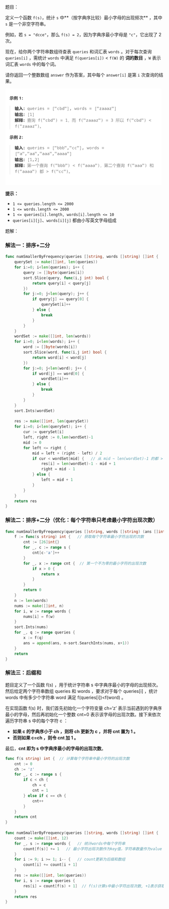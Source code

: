 题目：

定义一个函数 `f(s)`，统计 `s` 中**（按字典序比较）最小字母的出现频次** ，其中 `s` 是一个非空字符串。

例如，若 `s = "dcce"`，那么 `f(s) = 2`，因为字典序最小字母是 `"c"`，它出现了 2 次。

现在，给你两个字符串数组待查表 `queries` 和词汇表 `words` 。对于每次查询 `queries[i]` ，需统计 `words` 中满足 `f(queries[i])` < `f(W)` 的 **词的数目** ，`W` 表示词汇表 `words` 中的每个词。

请你返回一个整数数组 `answer` 作为答案，其中每个 `answer[i]` 是第 `i` 次查询的结果。

<img src="1170.比较字符串最小数字出现频次.assets/image-20231009214143258.png" alt="image-20231009214143258" style="zoom:50%;" />

**提示：**

- `1 <= queries.length <= 2000`
- `1 <= words.length <= 2000`
- `1 <= queries[i].length, words[i].length <= 10`
- `queries[i][j]`、`words[i][j]` 都由小写英文字母组成

题解：

### 解法一：排序+二分

```go
func numSmallerByFrequency(queries []string, words []string) []int {
    querySet := make([]int, len(queries))
    for i:=0; i<len(queries); i++ {
        query := []byte(queries[i])
        sort.Slice(query, func(i,j int) bool {
            return query[i] < query[j]
        })
        for j:=0; j<len(query); j++ {
            if query[j] == query[0] {
                querySet[i]++
            } else {
                break
            }
        }
    }
    wordSet := make([]int, len(words))
    for i:=0; i<len(words); i++ {
        word := []byte(words[i])
        sort.Slice(word, func(i,j int) bool {
            return word[i] < word[j]
        })
        for j:=0; j<len(word); j++ {
            if word[j] == word[0] {
                wordSet[i]++
            } else {
                break
            }
        }
    } 
    sort.Ints(wordSet)

    res := make([]int, len(querySet))
    for i:=0; i<len(querySet); i++ {
        cur := querySet[i]
        left, right := 0,len(wordSet)-1
        mid := 0
        for left <= right {
            mid = left + (right - left) / 2
            if cur < wordSet[mid] {   // 从 mid ~ len(wordSet)-1 的都 > cur
                res[i] = len(wordSet)-1 - mid + 1
                right = mid - 1
            } else {
                left = mid + 1
            }
        }
    }
    return res
}
```

### 解法二：排序+二分（优化：每个字符串只考虑最小字符出现次数）

```go
func numSmallerByFrequency(queries []string, words []string) (ans []int) {
	f := func(s string) int {   // 获取每个字符串最小字符出现的次数
		cnt := [26]int{}
		for _, c := range s {
			cnt[c-'a']++
		}
		for _, x := range cnt {  // 第一个不为零的最小字符的出现次数
			if x > 0 {
				return x
			}
		}
		return 0
	}
	n := len(words)
	nums := make([]int, n)
	for i, w := range words {
		nums[i] = f(w)
	}
	sort.Ints(nums)
	for _, q := range queries {
		x := f(q)
		ans = append(ans, n-sort.SearchInts(nums, x+1))
	}
	return
}
```

### 解法三：后缀和

题目定义了一个函数 f(s) ，用于统计字符串 s 中字典序最小的字母的出现频次。然后给定两个字符串数组 queries 和 words ，要求对于每个 queries[i] ，统计 words 中有多少个字符串 word 满足 f(queries[i])<f(word) 。

在实现函数 f(s) 时，我们首先初始化一个字符变量 ch=‘z’ 表示当前遇到的字典序最小的字母，然后再初始化一个整数 cnt=0 表示该字母的出现次数。接下来依次遍历字符串 s 中的每个字符 c ：

- **如果 c 的字典序小于 ch ，则将 ch 更新为 c ，并将 cnt 置为 1 。**
- **否则如果 c=ch ，则令 cnt 加 1 。**

最后，**cnt 即为 s 中字典序最小的字母的出现次数**。

```go
func f(s string) int {  // 计算每个字符串中最小字符的出现次数
    cnt := 0
    ch := 'z'
    for _, c := range s {
        if c < ch {
        	ch = c
        	cnt = 1
        } else if c == ch {
        	cnt++
        }
    }
    return cnt
}

func numSmallerByFrequency(queries []string, words []string) []int {
    count := make([]int, 12)
    for _, s := range words {   // 统计words中每个字符串
        count[f(s)] += 1   // 最小字符出现次数作为key值，字符串数量作为value（实现一个有序map）
    }
    for i := 9; i >= 1; i-- {   // count更新为后缀和数组
        count[i] += count[i + 1]
    }
    res := make([]int, len(queries))
    for i, s := range queries {
        res[i] = count[f(s) + 1]  // f(s)计算s中最小字符出现次数, +1表示获取后缀和中大于f(s)的数量
    }
    return res
}
```

